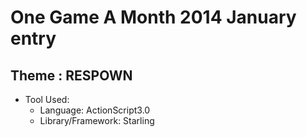 # One Game A Month 2014 January entry

## Theme : RESPOWN

* Tool Used:
    * Language: ActionScript3.0
    * Library/Framework: Starling
